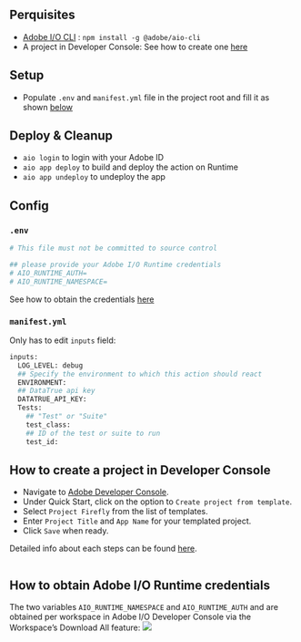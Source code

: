 
## Perquisites

- [Adobe I/O CLI](https://github.com/adobe/aio-cli) : `npm install -g @adobe/aio-cli`
- A project in Developer Console: See how to create one [here](#how-to-create-a-project-in-developer-console)

## Setup

- Populate `.env` and `manifest.yml` file in the project root and fill it as shown [below](#env)


## Deploy & Cleanup

- `aio login` to login with your Adobe ID
- `aio app deploy` to build and deploy the action on Runtime
- `aio app undeploy` to undeploy the app

## Config

### `.env`

```bash
# This file must not be committed to source control

## please provide your Adobe I/O Runtime credentials
# AIO_RUNTIME_AUTH=
# AIO_RUNTIME_NAMESPACE=
```
See how to obtain the credentials [here](#how-to-obtain-adobe-io-runtime-credentials)

### `manifest.yml`

Only has to edit `inputs` field:

```bash
inputs:
  LOG_LEVEL: debug
  ## Specify the environment to which this action should react
  ENVIRONMENT: 
  ## DataTrue api key
  DATATRUE_API_KEY: 
  Tests:
    ## "Test" or "Suite"
    test_class: 
    ## ID of the test or suite to run
    test_id: 

```

## How to create a project in Developer Console
- Navigate to [Adobe Developer Console](https://console.adobe.io/).
- Under Quick Start, click on the option to `Create project from template`.
- Select `Project Firefly` from the list of templates. 
- Enter `Project Title` and `App Name` for your templated project.
- Click `Save` when ready.

Detailed info about each steps can be found [here](https://www.adobe.io/apis/experienceplatform/project-firefly/docs.html#!AdobeDocs/project-firefly/master/getting_started/first_app.md).
```
```


## How to obtain Adobe I/O Runtime credentials
The two variables `AIO_RUNTIME_NAMESPACE` and `AIO_RUNTIME_AUTH` and are obtained per workspace in Adobe I/O Developer Console via the Workspace’s Download All feature: 
![](https://experienceleague.adobe.com/docs/experience-manager-learn/assets/stage-auth-namespace.png?lang=en)
